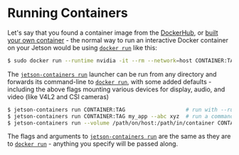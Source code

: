 # Running Containers

Let's say that you found a container image from the [DockerHub](https://hub.docker.com/repositories/leehoanzu), or [built your own container](https://github.com/leehoanzu/angle-detection/blob/main/yolo-obb/docs/build.md) - the normal way to run an interactive Docker container on your Jetson would be using [`docker run`](https://docs.docker.com/engine/reference/commandline/run/) like this:

``` bash
$ sudo docker run --runtime nvidia -it --rm --network=host CONTAINER:TAG
```

The [`jetson-containers run`](https://github.com/leehoanzu/angle-detection/blob/main/run.sh) launcher can be run from any directory and forwards its command-line to [`docker run`](https://docs.docker.com/engine/reference/commandline/run/), with some added defaults - including the above flags mounting various devices for display, audio, and video (like V4L2 and CSI cameras)

``` bash
$ jetson-containers run CONTAINER:TAG                   # run with --runtime=nvidia, default mounts, ect
$ jetson-containers run CONTAINER:TAG my_app --abc xyz  # run a command (instead of interactive mode)
$ jetson-containers run --volume /path/on/host:/path/in/container CONTAINER:TAG  # mount a directory
```

The flags and arguments to [`jetson-containers run`](https://github.com/leehoanzu/angle-detection/blob/main/run.sh) are the same as they are to [`docker run`](https://docs.docker.com/engine/reference/commandline/run/) - anything you specify will be passed along.
